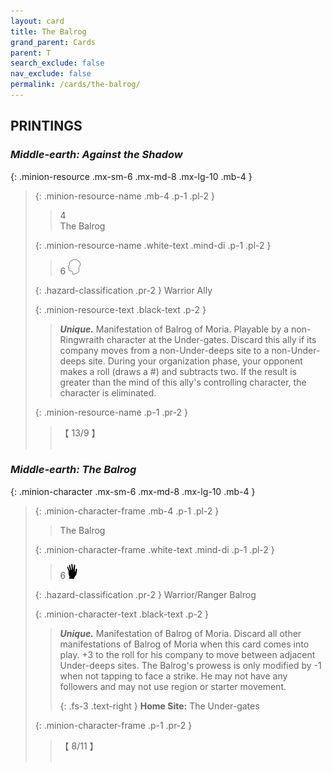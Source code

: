 ```yaml
---
layout: card
title: The Balrog
grand_parent: Cards
parent: T
search_exclude: false
nav_exclude: false
permalink: /cards/the-balrog/
---
```


## PRINTINGS


### _Middle-earth: Against the Shadow_

{: .minion-resource .mx-sm-6 .mx-md-8 .mx-lg-10 .mb-4 }
> {: .minion-resource-name .mb-4 .p-1 .pl-2 }
> > <div class="hazard-mp">4</div>
> > <div class="card-name">The Balrog</div>
>
> {: .minion-resource-name .white-text .mind-di .p-1 .pl-2 }
> > 6 ![](/assets/images/mind.svg)
>
> {: .hazard-classification .pr-2 }
> Warrior Ally
>
> {: .minion-resource-text .black-text .p-2 }
> > _**Unique.**_ Manifestation of Balrog of Moria. Playable by a non-Ringwraith character at the Under-gates. Discard this ally if its company moves from a non-Under-deeps site to a non-Under-deeps site. During your organization phase, your opponent makes a roll (draws a #) and subtracts two. If the result is greater than the mind of this ally's controlling character, the character is eliminated. 
> 
> {: .minion-resource-name .p-1 .pr-2 }
> > <div class="card-shield">【 13/9 】</div>
> > <div class="card-corruption-white">&nbsp;</div>

### _Middle-earth: The Balrog_

{: .minion-character .mx-sm-6 .mx-md-8 .mx-lg-10 .mb-4 }
> {: .minion-character-frame .mb-4 .p-1 .pl-2 }
> > <div class="hazard-mp"></div>
> > <div class="card-name">The Balrog</div>
>
> {: .minion-character-frame .white-text .mind-di .p-1 .pl-2 }
> > 6![](/assets/images/di.svg)
>
> {: .hazard-classification .pr-2 }
> Warrior/Ranger Balrog
>
> {: .minion-character-text .black-text .p-2 }
> > _**Unique.**_ Manifestation of Balrog of Moria. Discard all other manifestations of Balrog of Moria when this card comes into play. +3 to the roll for his company to move between adjacent Under-deeps sites. The Balrog's prowess is only modified by -1 when not tapping to face a strike. He may not have any followers and may not use region or starter movement.   
> > 
> > {: .fs-3 .text-right } 
> > **Home Site:** The Under-gates  
>
> {: .minion-character-frame .p-1 .pr-2 }
> > <div class="card-shield">【 8/11 】</div>
> > <div class="card-corruption-white">&nbsp;</div>

